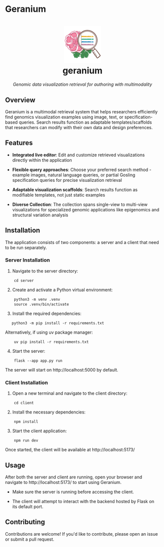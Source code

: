 # Geranium

<h1 align="center">
  <img src="./assets/logo-mag.svg" alt="geranium logo" width="120">
  <br>geranium
</h1>

<p align="center">
  <i>Genomic data visualization retrieval for authoring with multimodality</i>
</p>

## Overview

Geranium is a multimodal retrieval system that helps researchers efficiently find genomics visualization examples using image, text, or specification-based queries. Search results function as adaptable templates/scaffolds that researchers can modify with their own data and design preferences.

## Features

- **Integrated live editor**: Edit and customize retrieved visualizations directly within the application

- **Flexible query approaches**: Choose your preferred search method - example images, natural language queries, or partial Gosling specification queries for precise visualization retrieval

- **Adaptable visualization scaffolds**: Search results function as modifiable templates, not just static examples

- **Diverse Collection**: The collection spans single-view to multi-view visualizations for specialized genomic applications like epigenomics and structural variation analysis

## Installation

The application consists of two components: a server and a client that need to be run separately.

### Server Installation

1. Navigate to the server directory:
   
 ```
     cd server
 ```
2. Create and activate a Python virtual environment:
   
 ```
     python3 -m venv .venv
     source .venv/bin/activate
 ```

3. Install the required dependencies:
```
   python3 -m pip install -r requirements.txt
```

Alternatively, if using uv package manager:

```
    uv pip install -r requirements.txt
```

4. Start the server:

```
    flask --app app.py run
```

The server will start on http://localhost:5000 by default.

### Client Installation

1. Open a new terminal and navigate to the client directory:

```
    cd client
```

2. Install the necessary dependencies:

```
    npm install
```

3. Start the client application:

```
    npm run dev
```

Once started, the client will be available at http://localhost:5173/

## Usage

After both the server and client are running, open your browser and navigate to http://localhost:5173/ to start using Geranium.

- Make sure the server is running before accessing the client.

- The client will attempt to interact with the backend hosted by Flask on its default port.


## Contributing

Contributions are welcome! If you'd like to contribute, please open an issue or submit a pull request.
